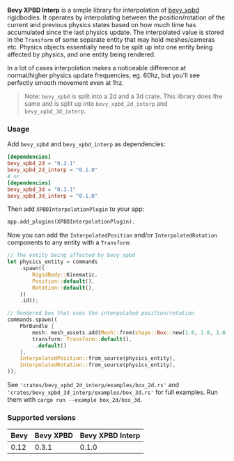 
**Bevy XPBD Interp** is a simple library for interpolation of [bevy_xpbd](https://github.com/Jondolf/bevy_xpbd/) rigidbodies. It operates by interpolating between the position/rotation of the current and previous physics states based on how much time has accumulated since the last physics update. The interpolated value is stored in the `Transform` of some separate entity that may hold meshes/cameras etc. Physics objects essentially need to be split up into one entity being affected by physics, and one entity being rendered.

In a lot of cases interpolation makes a noticeable difference at normal/higher physics update frequencies, eg. 60hz, but you'll see perfectly smooth movement even at 1hz.

> Note: `bevy_xpbd` is split into a 2d and a 3d crate. This library does the same and is split up into `bevy_xpbd_2d_interp` and `bevy_xpbd_3d_interp`.
> 

### Usage
Add `bevy_xpbd` and `bevy_xpbd_interp` as dependencies:
```toml
[dependencies]  
bevy_xpbd_2d = "0.3.1"
bevy_xpbd_2d_interp = "0.1.0"
# or
[dependencies]  
bevy_xpbd_3d = "0.3.1"
bevy_xpbd_3d_interp = "0.1.0"
```

Then add `XPBDInterpolationPlugin` to your app:
```rust
app.add_plugins(XPBDInterpolationPlugin);
```
Now you can add the `InterpolatedPosition` and/or `InterpolatedRotation` components to any entity with a `Transform`:
```rust
// The entity being affected by bevy_xpbd
let physics_entity = commands
    .spawn((
        RigidBody::Kinematic,
        Position::default(),
        Rotation::default(),
    ))
    .id();

// Rendered box that uses the interpolated position/rotation
commands.spawn((
    PbrBundle {
        mesh: mesh_assets.add(Mesh::from(shape::Box::new(1.0, 1.0, 1.0))),
        transform: Transform::default(), 
        ..default()
    }, 
    InterpolatedPosition::from_source(physics_entity),
    InterpolatedRotation::from_source(physics_entity),
));
```

See `'crates/bevy_xpbd_2d_interp/examples/box_2d.rs'` and `'crates/bevy_xpbd_3d_interp/examples/box_3d.rs'` for full examples. Run them with `cargo run --example box_2d/box_3d`.

### Supported versions

| Bevy | Bevy XPBD | Bevy XPBD Interp |
| ---- | --------- | ---------------- |
| 0.12 | 0.3.1     | 0.1.0            |
